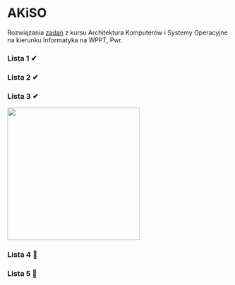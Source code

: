 # AKiSO
Rozwiązania [zadań](https://cs.pwr.edu.pl/zawada/akiso/) z kursu Architektura Komputerów i Systemy Operacyjne na kierunku Informatyka na WPPT, Pwr.

### Lista 1 ✔

### Lista 2 ✔

### Lista 3 ✔
<img height="300" src="https://image.ibb.co/kMox7A/image.png">

### Lista 4 🚧

### Lista 5 🚧

